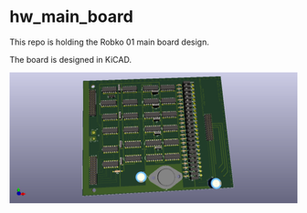 # hw_main_board
This repo is holding the Robko 01 main board design.

The board is designed in KiCAD.

![SCH](./Robko01/Robko01.png)